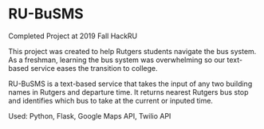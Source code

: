 # RU-BuSMS
Completed Project at 2019 Fall HackRU

This project was created to help Rutgers students navigate the bus system.
As a freshman, learning the bus system was overwhelming so our text-based service eases the transition to college.

RU-BuSMS is a text-based service that takes the input of any two building names in Rutgers and departure time. 
It returns nearest Rutgers bus stop and identifies which bus to take at the current or inputed time.

Used: Python, Flask, Google Maps API, Twilio API
